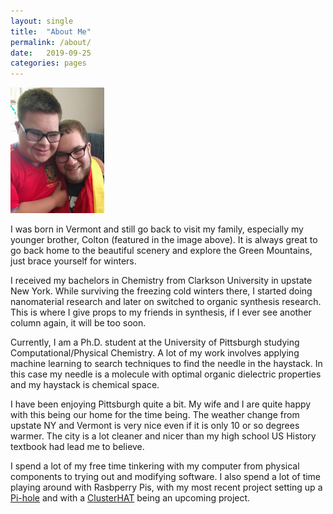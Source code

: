 ```yaml
---
layout: single
title:  "About Me"
permalink: /about/
date:   2019-09-25
categories: pages
---
```


<img src="/assets/images/colton-dakota.jpg" width="150"/>


I was born in Vermont and still go back to visit my family, especially my younger brother, Colton (featured in the image above). It is always great to go back home to the beautiful scenery and explore the Green Mountains, just brace yourself for winters. 

I received my bachelors in Chemistry from Clarkson University in upstate New York. While surviving the freezing cold winters there, I started doing nanomaterial research and later on switched to organic synthesis research. This is where I give props to my friends in synthesis, if I ever see another column again, it will be too soon. 

Currently, I am a Ph.D. student at the University of Pittsburgh studying Computational/Physical Chemistry. A lot of my work involves applying machine learning to search techniques to find the needle in the haystack. In this case my needle is a molecule with optimal organic dielectric properties and my haystack is chemical space.

I have been enjoying Pittsburgh quite a bit. My wife and I are quite happy with this being our home for the time being. The weather change from upstate NY and Vermont is very nice even if it is only 10 or so degrees warmer. The city is a lot cleaner and nicer than my high school US History textbook had lead me to believe.

I spend a lot of my free time tinkering with my computer from physical components to trying out and modifying software. I also spend a lot of time playing around with Rasbperry Pis, with my most recent project setting up a [Pi-hole](https://pi-hole.net/) and with a [ClusterHAT](https://www.raspberrypi.org/magpi/clusterhat-review-cluster-hat-kit/) being an upcoming project. 

